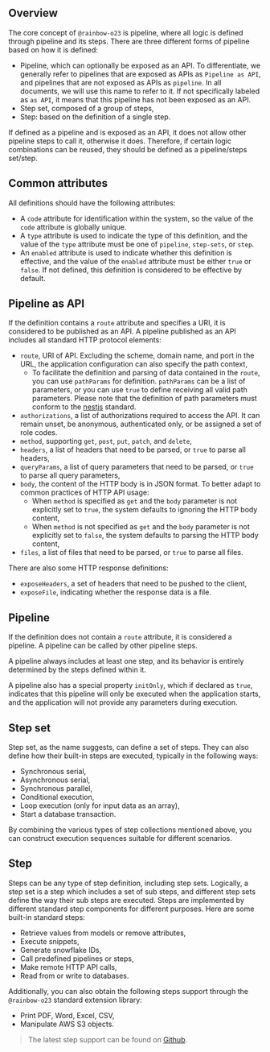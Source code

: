 ## Overview

The core concept of `@rainbow-o23` is pipeline, where all logic is defined through pipeline and its steps. There are three different forms
of
pipeline based on how it is defined:

- Pipeline, which can optionally be exposed as an API. To differentiate, we generally refer to pipelines that are exposed as
  APIs as `Pipeline as API`, and pipelines that are not exposed as APIs as `pipeline`. In all documents, we will use
  this name to refer to it. If not specifically labeled as `as API`, it means that this pipeline has not been exposed as an API.
- Step set, composed of a group of steps,
- Step: based on the definition of a single step.

If defined as a pipeline and is exposed as an API, it does not allow other pipeline steps to call it, otherwise it does. Therefore, if
certain logic combinations can be reused, they should be defined as a pipeline/steps set/step.

## Common attributes

All definitions should have the following attributes:

- A `code` attribute for identification within the system, so the value of the `code` attribute is globally unique.
- A `type` attribute is used to indicate the type of this definition, and the value of the `type` attribute must be one
  of `pipeline`, `step-sets`, or `step`.
- An `enabled` attribute is used to indicate whether this definition is effective, and the value of the `enabled` attribute must be
  either `true` or `false`. If not defined, this definition is considered to be effective by default.

## Pipeline as API

If the definition contains a `route` attribute and specifies a URI, it is considered to be published as an API. A pipeline published
as an API includes all standard HTTP protocol elements:

- `route`, URI of API. Excluding the scheme, domain name, and port in the URL, the application configuration can also specify the path
  context,
	- To facilitate the definition and parsing of data contained in the `route`, you can use `pathParams` for definition. `pathParams` can
	  be a list of parameters, or you can use `true` to define receiving all valid path parameters. Please note that the definition of path
	  parameters must conform to the [nestjs](https://docs.nestjs.com/controllers#route-parameters) standard.
- `authorizations`, a list of authorizations required to access the API. It can remain unset, be anonymous, authenticated only, or be
  assigned a set of role codes.
- `method`, supporting `get`, `post`, `put`, `patch`, and `delete`,
- `headers`, a list of headers that need to be parsed, or `true` to parse all headers,
- `queryParams`, a list of query parameters that need to be parsed, or `true` to parse all query parameters,
- `body`, the content of the HTTP body is in JSON format. To better adapt to common practices of HTTP API usage:
	- When `method` is specified as `get` and the `body` parameter is not explicitly set to `true`, the system defaults to ignoring the HTTP
	  body content,
	- When `method` is not specified as `get` and the `body` parameter is not explicitly set to `false`, the system defaults to parsing the
	  HTTP body content,
- `files`, a list of files that need to be parsed, or `true` to parse all files.

There are also some HTTP response definitions:

- `exposeHeaders`, a set of headers that need to be pushed to the client,
- `exposeFile`, indicating whether the response data is a file.

## Pipeline

If the definition does not contain a `route` attribute, it is considered a pipeline. A pipeline can be called by other pipeline steps.

A pipeline always includes at least one step, and its behavior is entirely determined by the steps defined within it.

A pipeline also has a special property `initOnly`, which if declared as `true`, indicates that this pipeline will only be
executed when the application starts, and the application will not provide any parameters during execution.

## Step set

Step set, as the name suggests, can define a set of steps. They can also define how their built-in steps are executed, typically in the
following ways:

- Synchronous serial,
- Asynchronous serial,
- Synchronous parallel,
- Conditional execution,
- Loop execution (only for input data as an array),
- Start a database transaction.

By combining the various types of step collections mentioned above, you can construct execution sequences suitable for different scenarios.

## Step

Steps can be any type of step definition, including step sets. Logically, a step set is a step which includes a set of sub steps, and
different step sets define the way their sub steps are executed. Steps are implemented by different standard step components for
different purposes. Here are some built-in standard steps:

- Retrieve values from models or remove attributes,
- Execute snippets,
- Generate snowflake IDs,
- Call predefined pipelines or steps,
- Make remote HTTP API calls,
- Read from or write to databases.

Additionally, you can also obtain the following steps support through the `@rainbow-o23` standard extension library:

- Print PDF, Word, Excel, CSV,
- Manipulate AWS S3 objects.

> The latest step support can be found on [Github](https://github.com/InsureMO/rainbow-o23).
